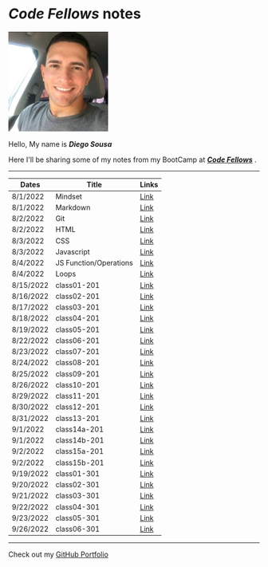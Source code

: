 # **_Code Fellows_ notes**

![Me](profile.jpeg)

Hello, My name is **_Diego Sousa_**

Here I'll be sharing some of my notes from my BootCamp at [**_Code Fellows_**](https://www.codefellows.org/) .

---

| Dates     | Title                  | Links                    |
| --------- | ---------------------- | ------------------------ |
| 8/1/2022  | Mindset                | [Link](mindset-notes.md) |
| 8/1/2022  | Markdown               | [Link](Markdown.md)      |
| 8/2/2022  | Git                    | [Link](git.md)           |
| 8/2/2022  | HTML                   | [Link](html-notes.md)    |
| 8/3/2022  | CSS                    | [Link](css-notes.md)     |
| 8/3/2022  | Javascript             | [Link](js-notes.md)      |
| 8/4/2022  | JS Function/Operations | [Link](js-functions.md)  |
| 8/4/2022  | Loops                  | [Link](loops.md)         |
| 8/15/2022 | class01-201            | [Link](class01-201.md)   |
| 8/16/2022 | class02-201            | [Link](class02-201.md)   |
| 8/17/2022 | class03-201            | [Link](class03-201.md)   |
| 8/18/2022 | class04-201            | [Link](class04-201.md)   |
| 8/19/2022 | class05-201            | [Link](class05-201.md)   |
| 8/22/2022 | class06-201            | [Link](class06-201.md)   |
| 8/23/2022 | class07-201            | [Link](class07-201.md)   |
| 8/24/2022 | class08-201            | [Link](class08-201.md)   |
| 8/25/2022 | class09-201            | [Link](class09-201.md)   |
| 8/26/2022 | class10-201            | [Link](class10-201.md)   |
| 8/29/2022 | class11-201            | [Link](class11-201.md)   |
| 8/30/2022 | class12-201            | [Link](class12-201.md)   |
| 8/31/2022 | class13-201            | [Link](class13-201.md)   |
| 9/1/2022 | class14a-201            | [Link](class14a-201.md)   |
| 9/1/2022 | class14b-201            | [Link](class14b-201.md)   |
| 9/2/2022 | class15a-201            | [Link](class15a-201.md)   |
| 9/2/2022 | class15b-201            | [Link](class15b-201.md)   |
| 9/19/2022 | class01-301            | [Link](class01-301.md)   |
| 9/20/2022 | class02-301            | [Link](class02-301.md)   |
| 9/21/2022 | class03-301            | [Link](class03-301.md)   |
| 9/22/2022 | class04-301            | [Link](class04-301.md)   |
| 9/23/2022 | class05-301            | [Link](class05-301.md)   |
| 9/26/2022 | class06-301            | [Link](class06-301.md)   |

---

Check out my [GitHub Portfolio](https://github.com/dmenezessousa/)
